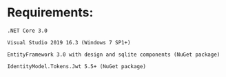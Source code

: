 # Requirements:

    .NET Core 3.0

    Visual Studio 2019 16.3 (Windows 7 SP1+)
    
    EntityFramework 3.0 with design and sqlite components (NuGet package)
    
    IdentityModel.Tokens.Jwt 5.5+ (NuGet package)